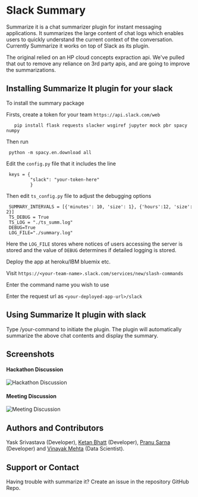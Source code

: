 # Slack Summary

Summarize it is a chat summarizer plugin for instant messaging applications. It summarizes the large content of chat logs which enables users to quickly understand the current context of the conversation. Currently Summarize it works on top of Slack as its plugin.

The original relied on an HP cloud concepts expraction api. We've pulled that out to remove any reliance on 3rd party apis, and are going to improve the summarizations.

## Installing Summarize It plugin for your slack

To install the summary package

Firsts, create a token for your team `https://api.slack.com/web` 

   	   pip install flask requests slacker wsgiref jupyter mock pbr spacy numpy

Then run

     python -m spacy.en.download all

Edit the `config.py` file that it includes the line

     keys = {
     	     "slack": "your-token-here"
    	     }

Then edit `ts_config.py` file to adjust the debugging options

     SUMMARY_INTERVALS = [{'minutes': 10, 'size': 1}, {'hours':12, 'size': 2}]
     TS_DEBUG = True
     TS_LOG = "./ts_summ.log"
     DEBUG=True
     LOG_FILE="./summary.log"

Here the `LOG_FILE` stores where notices of users accessing the server is stored and the
value of `DEBUG` determines if detailed logging is stored.


Deploy the app at heroku/IBM bluemix etc.

Visit `https://<your-team-name>.slack.com/services/new/slash-commands`

Enter the command name you wish to use

Enter the request url as `<your-deployed-app-url>/slack`

## Using Summarize It plugin with slack
Type /your-command to initiate the plugin. The plugin will automatically summarize the above chat contents and display the summary.

## Screenshots

#### Hackathon Discussion
![Hackathon Discussion](img/hackathon-discussion.png)

#### Meeting Discussion
![Meeting Discussion](img/meeting-discussion.png)

## Authors and Contributors
Yask Srivastava (Developer), [Ketan Bhatt](https://github.com/ketanbhatt) (Developer), [Pranu Sarna](https://github.com/psarna94) (Developer) and [Vinayak Mehta](https://github.com/vortex-ape) (Data Scientist).

## Support or Contact
Having trouble with summarize it? Create an issue in the repository GitHub Repo.

